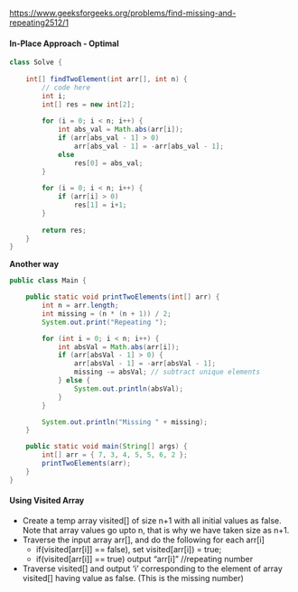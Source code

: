 https://www.geeksforgeeks.org/problems/find-missing-and-repeating2512/1

#### In-Place Approach - Optimal 

```java
class Solve {
    
    int[] findTwoElement(int arr[], int n) {
        // code here
        int i;
        int[] res = new int[2];
        
        for (i = 0; i < n; i++) {
            int abs_val = Math.abs(arr[i]);
            if (arr[abs_val - 1] > 0)
                arr[abs_val - 1] = -arr[abs_val - 1];
            else
                res[0] = abs_val;
        }
    
        for (i = 0; i < n; i++) {
            if (arr[i] > 0)
                res[1] = i+1;
        }
        
        return res;
    }
}
```

**Another way**

```java
public class Main {

    public static void printTwoElements(int[] arr) {
        int n = arr.length;
        int missing = (n * (n + 1)) / 2;
        System.out.print("Repeating ");

        for (int i = 0; i < n; i++) {
            int absVal = Math.abs(arr[i]);
            if (arr[absVal - 1] > 0) {
                arr[absVal - 1] = -arr[absVal - 1];
                missing -= absVal; // subtract unique elements
            } else {
                System.out.println(absVal);
            }
        }

        System.out.println("Missing " + missing);
    }

    public static void main(String[] args) {
        int[] arr = { 7, 3, 4, 5, 5, 6, 2 };
        printTwoElements(arr);
    }
}
```

#### Using Visited Array

* Create a temp array visited[] of size n+1 with all initial values as false. Note that array values go upto n, that is why we have taken size as n+1.
* Traverse the input array arr[], and do the following for each arr[i]
    * if(visited[arr[i]] == false), set visited[arr[i]) = true;
    * if(visited[arr[i]] == true) output “arr[i]” //repeating number
* Traverse visited[] and output ‘i’ corresponding to the element of array visited[] having value as false. (This is the missing number)